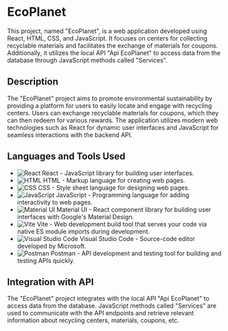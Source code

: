 # EcoPlanet

This project, named "EcoPlanet", is a web application developed using React, HTML, CSS, and JavaScript. It focuses on centers for collecting recyclable materials and facilitates the exchange of materials for coupons. Additionally, it utilizes the local API "Api EcoPlanet" to access data from the database through JavaScript methods called "Services".

## Description

The "EcoPlanet" project aims to promote environmental sustainability by providing a platform for users to easily locate and engage with recycling centers. Users can exchange recyclable materials for coupons, which they can then redeem for various rewards. The application utilizes modern web technologies such as React for dynamic user interfaces and JavaScript for seamless interactions with the backend API.

## Languages and Tools Used

- ![React](https://img.shields.io/badge/-React-61DAFB?style=flat-square&logo=react&logoColor=white) React - JavaScript library for building user interfaces.
- ![HTML](https://img.shields.io/badge/-HTML-E34F26?style=flat-square&logo=html5&logoColor=white) HTML - Markup language for creating web pages.
- ![CSS](https://img.shields.io/badge/-CSS-1572B6?style=flat-square&logo=css3&logoColor=white) CSS - Style sheet language for designing web pages.
- ![JavaScript](https://img.shields.io/badge/-JavaScript-F7DF1E?style=flat-square&logo=javascript&logoColor=black) JavaScript - Programming language for adding interactivity to web pages.
- ![Material UI](https://img.shields.io/badge/-Material%20UI-0081CB?style=flat-square&logo=material-ui&logoColor=white) Material UI - React component library for building user interfaces with Google's Material Design.
- ![Vite](https://img.shields.io/badge/-Vite-646CFF?style=flat-square&logo=vite&logoColor=white) Vite - Web development build tool that serves your code via native ES module imports during development.
- ![Visual Studio Code](https://img.shields.io/badge/-Visual%20Studio%20Code-007ACC?style=flat-square&logo=visual-studio-code&logoColor=white) Visual Studio Code - Source-code editor developed by Microsoft.
- ![Postman](https://img.shields.io/badge/-Postman-FF6C37?style=flat-square&logo=postman&logoColor=white) Postman - API development and testing tool for building and testing APIs quickly.

## Integration with API

The "EcoPlanet" project integrates with the local API "Api EcoPlanet" to access data from the database. JavaScript methods called "Services" are used to communicate with the API endpoints and retrieve relevant information about recycling centers, materials, coupons, etc.
